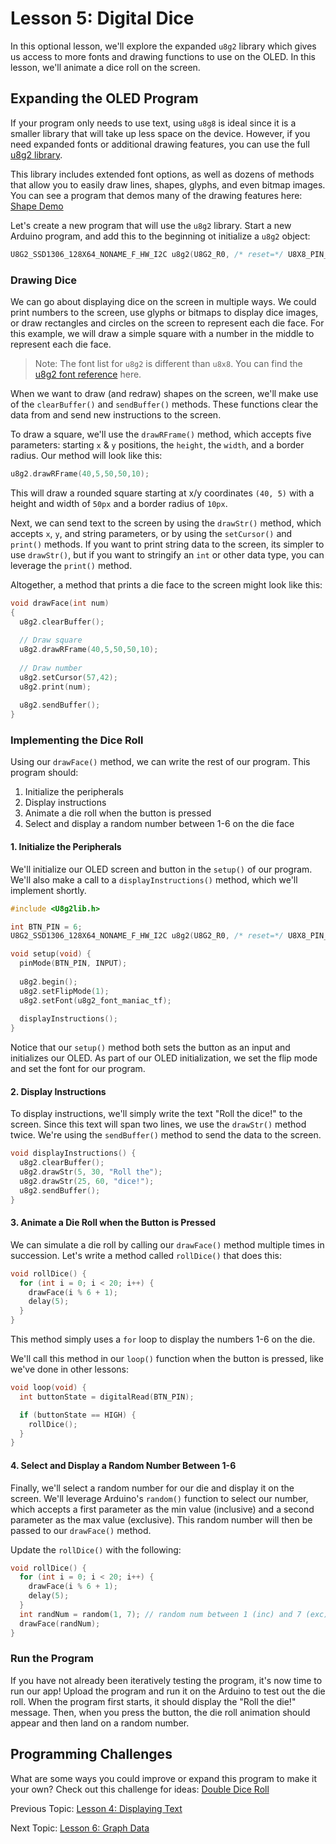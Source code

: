 # Lesson 5: Digital Dice

In this optional lesson, we'll explore the expanded `u8g2` library which gives us access to more fonts and drawing functions to use on the OLED. In this lesson, we'll animate a dice roll on the screen.

## Expanding the OLED Program

If your program only needs to use text, using `u8g8` is ideal since it is a smaller library that will take up less space on the device. However, if you need expanded fonts or additional drawing features, you can use the full [u8g2 library](https://github.com/olikraus/u8g2/wiki/u8g2reference).

This library includes extended font options, as well as dozens of methods that allow you to easily draw lines, shapes, glyphs, and even bitmap images. You can see a program that demos many of the drawing features here: [Shape Demo](https://github.com/Seeed-Studio/Seeed_Learning_Space/blob/master/Grove%20-%20OLED%20Display%200.96''(SSD1315)V1.0/ShapeTest/ShapeTest.ino)

Let's create a new program that will use the `u8g2` library. Start a new Arduino program, and add this to the beginning ot initialize a `u8g2` object:

```c++
U8G2_SSD1306_128X64_NONAME_F_HW_I2C u8g2(U8G2_R0, /* reset=*/ U8X8_PIN_NONE);
```

### Drawing Dice

We can go about displaying dice on the screen in multiple ways. We could print numbers to the screen, use glyphs or bitmaps to display dice images, or draw rectangles and circles on the screen to represent each die face. For this example, we will draw a simple square with a number in the middle to represent each die face.

> Note: The font list for `u8g2` is different than `u8x8`. You can find the [u8g2 font reference](https://github.com/olikraus/u8g2/wiki/fntlistall) here.

When we want to draw (and redraw) shapes on the screen, we'll make use of the `clearBuffer()` and `sendBuffer()` methods. These functions clear the data from and send new instructions to the screen.

To draw a square, we'll use the `drawRFrame()` method, which accepts five parameters: starting `x` & `y` positions, the `height`, the `width`, and a border radius. Our method will look like this:

```c++
u8g2.drawRFrame(40,5,50,50,10);
```

This will draw a rounded square starting at x/y coordinates `(40, 5)` with a height and width of `50px` and a border radius of `10px`.

Next, we can send text to the screen by using the `drawStr()` method, which accepts `x`, `y`, and string parameters, or by using the `setCursor()` and `print()` methods. If you want to print string data to the screen, its simpler to use `drawStr()`, but if you want to stringify an `int` or other data type, you can leverage the `print()` method.

Altogether, a method that prints a die face to the screen might look like this:

```c++
void drawFace(int num)
{
  u8g2.clearBuffer();
  
  // Draw square
  u8g2.drawRFrame(40,5,50,50,10);
  
  // Draw number
  u8g2.setCursor(57,42);
  u8g2.print(num);
  
  u8g2.sendBuffer();
}
```

### Implementing the Dice Roll

Using our `drawFace()` method, we can write the rest of our program. This program should:

1. Initialize the peripherals
2. Display instructions
3. Animate a die roll when the button is pressed
4. Select and display a random number between 1-6 on the die face

#### 1. Initialize the Peripherals

We'll initialize our OLED screen and button in the `setup()` of our program. We'll also make a call to a `displayInstructions()` method, which we'll implement shortly.

```c++
#include <U8g2lib.h>

int BTN_PIN = 6;
U8G2_SSD1306_128X64_NONAME_F_HW_I2C u8g2(U8G2_R0, /* reset=*/ U8X8_PIN_NONE);

void setup(void) {
  pinMode(BTN_PIN, INPUT);
  
  u8g2.begin();
  u8g2.setFlipMode(1);
  u8g2.setFont(u8g2_font_maniac_tf);
  
  displayInstructions();
}
```

Notice that our `setup()` method both sets the button as an input and initializes our OLED. As part of our OLED initialization, we set the flip mode and set the font for our program.

#### 2. Display Instructions

To display instructions, we'll simply write the text "Roll the dice!" to the screen. Since this text will span two lines, we use the `drawStr()` method twice. We're using the `sendBuffer()` method to send the data to the screen.

```c++
void displayInstructions() {
  u8g2.clearBuffer();
  u8g2.drawStr(5, 30, "Roll the");
  u8g2.drawStr(25, 60, "dice!");
  u8g2.sendBuffer();
}
```

#### 3. Animate a Die Roll when the Button is Pressed

We can simulate a die roll by calling our `drawFace()` method multiple times in succession. Let's write a method called `rollDice()` that does this:

```c++
void rollDice() {
  for (int i = 0; i < 20; i++) {
    drawFace(i % 6 + 1);
    delay(5);
  }
}
```

This method simply uses a `for` loop to display the numbers 1-6 on the die.

We'll call this method in our `loop()` function when the button is pressed, like we've done in other lessons:

```c++
void loop(void) {
  int buttonState = digitalRead(BTN_PIN);

  if (buttonState == HIGH) {
    rollDice();
  }
}
```

#### 4. Select and Display a Random Number Between 1-6

Finally, we'll select a random number for our die and display it on the screen. We'll leverage Arduino's `random()` function to select our number, which accepts a first parameter as the min value (inclusive) and a second parameter as the max value (exclusive). This random number will then be passed to our `drawFace()` method.

Update the `rollDice()` with the following:

```c++
void rollDice() {
  for (int i = 0; i < 20; i++) {
    drawFace(i % 6 + 1);
    delay(5);
  }
  int randNum = random(1, 7); // random num between 1 (inc) and 7 (exc)
  drawFace(randNum);
}
```

### Run the Program

If you have not already been iteratively testing the program, it's now time to run our app! Upload the program and run it on the Arduino to test out the die roll. When the program first starts, it should display the "Roll the die!" message. Then, when you press the button, the die roll animation should appear and then land on a random number.

## Programming Challenges

What are some ways you could improve or expand this program to make it your own? Check out this challenge for ideas: [Double Dice Roll](/Challenges.md#double-dice-roll)

Previous Topic: [Lesson 4: Displaying Text](/Lesson04_OLED.md)

Next Topic: [Lesson 6: Graph Data](/Lesson06_Analog.md)
